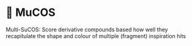 # 🐄 MuCOS
Multi-SuCOS: Score derivative compounds based how well they recapitulate the shape and colour of multiple (fragment) inspiration hits 
